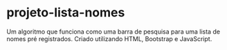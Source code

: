 # projeto-lista-nomes
Um algoritmo que funciona como uma barra de pesquisa para uma lista de nomes pré registrados. Criado utilizando HTML, Bootstrap e JavaScript.
